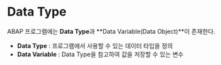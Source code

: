 # Data Type

ABAP 프로그램에는 **Data Type**과 **Data Variable(Data Object)**이 존재한다.

- **Data Type** : 프로그램에서 사용할 수 있는 데이터 타입을 정의
- **Data Variable** : Data Type을 참고하여 값을 저장할 수 있는 변수

